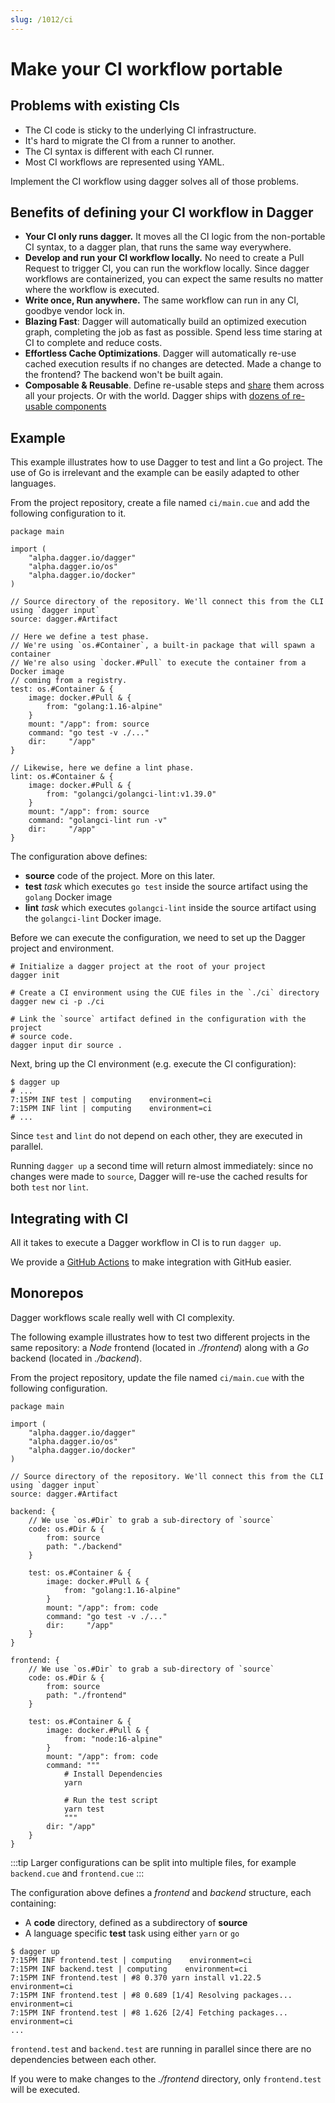 ```yaml
---
slug: /1012/ci
---
```


# Make your CI workflow portable

## Problems with existing CIs

- The CI code is sticky to the underlying CI infrastructure.
- It's hard to migrate the CI from a runner to another.
- The CI syntax is different with each CI runner.
- Most CI workflows are represented using YAML.

Implement the CI workflow using dagger solves all of those problems.

## Benefits of defining your CI workflow in Dagger

- **Your CI only runs dagger.** It moves all the CI logic from the non-portable
  CI syntax, to a dagger plan, that runs the same way everywhere.
- **Develop and run your CI workflow locally.** No need to create a Pull Request
  to trigger CI, you can run the workflow locally. Since dagger workflows
  are containerized, you can expect the same results no matter where the workflow is executed.
- **Write once, Run anywhere.** The same workflow can run in any CI, goodbye
  vendor lock in.
- **Blazing Fast**: Dagger will automatically build an optimized execution
  graph, completing the job as fast as possible. Spend less time staring at CI to
  complete and reduce costs.
- **Effortless Cache Optimizations**. Dagger will automatically
  re-use cached execution results if no changes are detected. Made a change to the
  frontend? The backend won't be built again.
- **Composable & Reusable**. Define re-usable steps and [share](../learn/1010-dev-cue-package.md) them across all
  your projects. Or with the world. Dagger
  ships with [dozens of re-usable components](../reference/README.md)

## Example

This example illustrates how to use Dagger to test and lint a Go project. The
use of Go is irrelevant and the example can be easily adapted to other languages.

From the project repository, create a file named `ci/main.cue` and add the
following configuration to it.

```cue title="ci/main.cue"
package main

import (
    "alpha.dagger.io/dagger"
    "alpha.dagger.io/os"
    "alpha.dagger.io/docker"
)

// Source directory of the repository. We'll connect this from the CLI using `dagger input`
source: dagger.#Artifact

// Here we define a test phase.
// We're using `os.#Container`, a built-in package that will spawn a container
// We're also using `docker.#Pull` to execute the container from a Docker image
// coming from a registry.
test: os.#Container & {
    image: docker.#Pull & {
        from: "golang:1.16-alpine"
    }
    mount: "/app": from: source
    command: "go test -v ./..."
    dir:     "/app"
}

// Likewise, here we define a lint phase.
lint: os.#Container & {
    image: docker.#Pull & {
        from: "golangci/golangci-lint:v1.39.0"
    }
    mount: "/app": from: source
    command: "golangci-lint run -v"
    dir:     "/app"
}
```

The configuration above defines:

- **source** code of the project. More on this later.
- **test** _task_ which executes `go test` inside the source artifact
  using the `golang` Docker image
- **lint** _task_ which executes `golangci-lint` inside the source artifact
  using the `golangci-lint` Docker image.

Before we can execute the configuration, we need to set up the Dagger project and environment.

```shell
# Initialize a dagger project at the root of your project
dagger init

# Create a CI environment using the CUE files in the `./ci` directory
dagger new ci -p ./ci

# Link the `source` artifact defined in the configuration with the project
# source code.
dagger input dir source .
```

Next, bring up the CI environment (e.g. execute the CI configuration):

```shell
$ dagger up
# ...
7:15PM INF test | computing    environment=ci
7:15PM INF lint | computing    environment=ci
# ...
```

Since `test` and `lint` do not depend on each other, they are executed in
parallel.

Running `dagger up` a second time will return almost immediately: since no
changes were made to `source`, Dagger will re-use the cached results for both `test` nor `lint`.

## Integrating with CI

All it takes to execute a Dagger workflow in CI is to run `dagger up`.

We provide a [GitHub Actions](../learn/1009-github-actions.md) to make
integration with GitHub easier.

## Monorepos

Dagger workflows scale really well with CI complexity.

The following example illustrates how to test two different projects in the same
repository: a _Node_ frontend (located in _./frontend_) along with a _Go_ backend (located in _./backend_).

From the project repository, update the file named `ci/main.cue` with the
following configuration.

```cue title="ci/main.cue"
package main

import (
    "alpha.dagger.io/dagger"
    "alpha.dagger.io/os"
    "alpha.dagger.io/docker"
)

// Source directory of the repository. We'll connect this from the CLI using `dagger input`
source: dagger.#Artifact

backend: {
    // We use `os.#Dir` to grab a sub-directory of `source`
    code: os.#Dir & {
        from: source
        path: "./backend"
    }

    test: os.#Container & {
        image: docker.#Pull & {
            from: "golang:1.16-alpine"
        }
        mount: "/app": from: code
        command: "go test -v ./..."
        dir:     "/app"
    }
}

frontend: {
    // We use `os.#Dir` to grab a sub-directory of `source`
    code: os.#Dir & {
        from: source
        path: "./frontend"
    }

    test: os.#Container & {
        image: docker.#Pull & {
            from: "node:16-alpine"
        }
        mount: "/app": from: code
        command: """
            # Install Dependencies
            yarn

            # Run the test script
            yarn test
            """
        dir: "/app"
    }
}
```

:::tip
Larger configurations can be split into multiple files, for example `backend.cue` and `frontend.cue`
:::

The configuration above defines a _frontend_ and _backend_ structure, each
containing:

- A **code** directory, defined as a subdirectory of **source**
- A language specific **test** task using either `yarn` or `go`

```shell
$ dagger up
7:15PM INF frontend.test | computing    environment=ci
7:15PM INF backend.test | computing    environment=ci
7:15PM INF frontend.test | #8 0.370 yarn install v1.22.5    environment=ci
7:15PM INF frontend.test | #8 0.689 [1/4] Resolving packages...    environment=ci
7:15PM INF frontend.test | #8 1.626 [2/4] Fetching packages...    environment=ci
...
```

`frontend.test` and `backend.test` are running in parallel since there are no
dependencies between each other.

If you were to make changes to the _./frontend_ directory, only
`frontend.test` will be executed.
